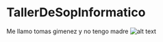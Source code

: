 # TallerDeSopInformatico
Me llamo tomas gimenez y no tengo madre
![alt text](https://external-content.duckduckgo.com/iu/?u=http%3A%2F%2F2.bp.blogspot.com%2F-fxe648LDk24%2FUgzsgOCOFXI%2FAAAAAAAAF2g%2FXa6W90zZpno%2Fs400%2Fgorda%2Ben%2Bsilla%2Bde%2Bruedas.jpg&f=1&nofb=1)
